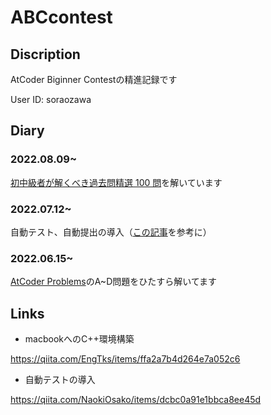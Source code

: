 # ABCcontest

## Discription
AtCoder Biginner Contestの精進記録です

User ID: soraozawa

## Diary

### 2022.08.09~

[初中級者が解くべき過去問精選 100 問](https://qiita.com/e869120/items/eb50fdaece12be418faa#2-3-%E5%88%86%E9%87%8E%E5%88%A5%E5%88%9D%E4%B8%AD%E7%B4%9A%E8%80%85%E3%81%8C%E8%A7%A3%E3%81%8F%E3%81%B9%E3%81%8D%E9%81%8E%E5%8E%BB%E5%95%8F%E7%B2%BE%E9%81%B8-100-%E5%95%8F)を解いています

### 2022.07.12~

自動テスト、自動提出の導入（[この記事](https://qiita.com/NaokiOsako/items/dcbc0a91e1bbca8ee45d)を参考に）

### 2022.06.15~

[AtCoder Problems](https://kenkoooo.com/atcoder/#/table)のA~D問題をひたすら解いてます

## Links
- macbookへのC++環境構築

https://qiita.com/EngTks/items/ffa2a7b4d264e7a052c6

- 自動テストの導入

https://qiita.com/NaokiOsako/items/dcbc0a91e1bbca8ee45d

